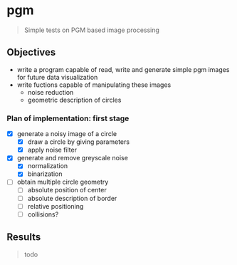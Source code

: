 # pgm
> Simple tests on PGM based image processing

## Objectives

* write a program capable of read, write and generate simple pgm images for future data visualization
* write fuctions capable of manipulating these images
  * noise reduction
  * geometric description of circles

### Plan of implementation: first stage
  - [x] generate a noisy image of a circle
    - [x] draw a circle by giving parameters
    - [x] apply noise filter
  - [x] generate and remove greyscale noise
    - [x] normalization
    - [x] binarization
  - [ ] obtain multiple circle geometry
    - [ ] absolute position of center
    - [ ] absolute description of border
    - [ ] relative positioning
    - [ ] collisions?

## Results
  
  > todo

